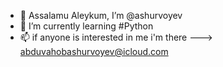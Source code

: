 - 👋 Assalamu Aleykum, I’m @ashurvoyev
- 🌱 I’m currently learning #Python
- 📫 if anyone is interested in me i'm there ---> abduvahobashurvoyev@icloud.com


